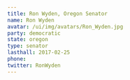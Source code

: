 ```yaml
---
title: Ron Wyden, Oregon Senator
name: Ron Wyden
avatar: /ui/img/avatars/Ron_Wyden.jpg
party: democratic
state: oregon
type: senator
lasthall: 2017-02-25
phone: 
twitter: RonWyden
---
```

